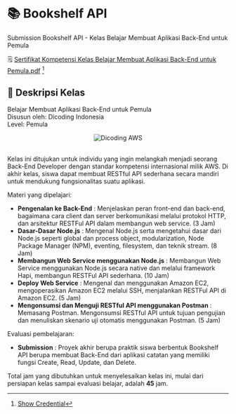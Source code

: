 # 📚 Bookshelf API

Submission Bookshelf API - Kelas Belajar Membuat Aplikasi Back-End untuk Pemula

🗒️ [Sertifikat Kompetensi Kelas Belajar Membuat Aplikasi Back-End untuk Pemula.pdf](https://www.dicoding.com/certificates/N9ZO6EG56XG5) [^1]

## 🚀 Deskripsi Kelas

Belajar Membuat Aplikasi Back-End untuk Pemula <br>
Disusun oleh: Dicoding Indonesia <br>
Level: Pemula

<div align="center">
  <img src="https://user-images.githubusercontent.com/95717485/225231893-e59de44d-0d3e-4e79-971b-a4d494565a74.png" alt="Dicoding AWS">
</div>

<br>

Kelas ini ditujukan untuk individu yang ingin melangkah menjadi seorang Back-End Developer dengan standar kompetensi internasional milik AWS. Di akhir kelas, siswa dapat membuat RESTful API sederhana secara mandiri untuk mendukung fungsionalitas suatu aplikasi.

Materi yang dipelajari:

- **Pengenalan ke Back-End** : Menjelaskan peran front-end dan back-end, bagaimana cara client dan server berkomunikasi melalui protokol HTTP, dan arsitektur RESTFul API dalam membangun web service. (3 Jam)
- **Dasar-Dasar Node.js** : Mengenal Node.js serta mengetahui dasar dari Node.js seperti global dan process object, modularization, Node Package Manager (NPM), eventing, filesystem, dan teknik stream. (8 Jam)
- **Membangun Web Service menggunakan Node.js** : Membangun Web Service menggunakan Node.js secara native dan melalui framework Hapi, membangun RESTFul API sederhana. (10 Jam)
- **Deploy Web Service** : Mengenal dan menggunakan Amazon EC2, mengoperasikan Amazon EC2 melalui SSH, menjalankan RESTFul API di Amazon EC2. (5 Jam)
- **Mengonsumsi dan Menguji RESTful API menggunakan Postman** : Memasang Postman. Mengonsumsi RESTful API untuk tujuan pengujian dan menuliskan skenario uji otomatis menggunakan Postman. (5 Jam)

Evaluasi pembelajaran:

- **Submission** : Proyek akhir berupa praktik siswa berbentuk Bookshelf API berupa membuat Back-End dari aplikasi catatan yang memiliki fungsi Create, Read, Update, dan Delete.

Total jam yang dibutuhkan untuk menyelesaikan kelas ini, mulai dari persiapan kelas sampai evaluasi belajar, adalah **45** jam.

[^1]: [Show Credential](https://www.dicoding.com/certificates/N9ZO6EG56XG5)
